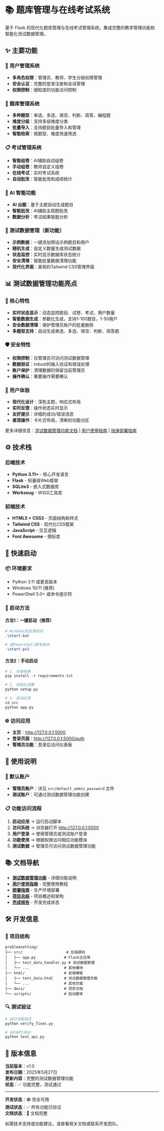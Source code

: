 # 📚 题库管理与在线考试系统

基于 Flask 的现代化题库管理与在线考试管理系统，集成完整的教学管理功能和智能化测试数据管理。

## ✨ 主要功能

### 🔐 用户管理系统
- **多角色权限**：管理员、教师、学生分级权限管理
- **安全认证**：完整的登录注册和会话管理
- **权限控制**：细粒度的功能访问控制

### 📝 题库管理系统
- **多种题型**：单选、多选、填空、判断、简答、编程题
- **难度分级**：支持多级难度分类
- **批量导入**：支持题目批量导入和管理
- **智能检索**：按题型、难度快速筛选

### 📋 考试管理系统
- **智能组卷**：AI辅助自动组卷
- **手动组卷**：教师自定义组卷
- **在线考试**：实时考试系统
- **自动批改**：智能批改和成绩统计

### 🤖 AI 智能功能
- **AI 出题**：基于主题自动生成题目
- **智能批改**：AI辅助主观题批改
- **数据分析**：考试结果智能分析

### 🧪 测试数据管理（新功能）
- **示例数据**：一键添加预设示例题目和用户
- **随机生成**：自定义数量生成测试数据
- **状态监控**：实时显示数据库状态统计
- **安全清理**：智能批量数据清理功能
- **现代化界面**：美观的Tailwind CSS管理界面

## 📊 测试数据管理功能亮点

### 🎯 核心特性
- **实时状态显示**：动态监控题目、试卷、考试、用户数量
- **智能数据生成**：参数化生成，支持1-100题目，1-50用户
- **安全数据清理**：保护管理员账户的批量删除
- **多题型支持**：自动生成单选、多选、填空、判断、简答题

### 🛡️ 安全特性
- **权限控制**：仅管理员可访问测试数据管理
- **数据验证**：robust的输入验证和错误处理
- **账户保护**：清理数据时保留当前管理员
- **操作确认**：重要操作需要确认

### 🎨 用户体验
- **现代化设计**：深色主题，响应式布局
- **实时反馈**：操作状态实时显示
- **友好提示**：详细的成功/错误消息
- **直观操作**：卡片式布局，清晰的功能分区

更多详细信息：[测试数据管理功能文档](doc/TEST_DATA_MANAGEMENT.md) | [用户使用指南](doc/USER_GUIDE.md) | [快速部署指南](doc/CONFIG_SETUP.md)

## ⚙️ 技术栈

### 后端技术
- **Python 3.11+** - 核心开发语言
- **Flask** - 轻量级Web框架
- **SQLite3** - 嵌入式数据库
- **Werkzeug** - WSGI工具库

### 前端技术
- **HTML5 + CSS3** - 页面结构和样式
- **Tailwind CSS** - 现代化CSS框架
- **JavaScript** - 交互逻辑
- **Font Awesome** - 图标库

## 🚀 快速启动

### 📦 环境要求
- Python 3.11 或更高版本
- Windows 10/11 (推荐)
- PowerShell 5.0+ 或命令提示符

### 🏃 启动方法

#### 方法1：一键启动（推荐）
```powershell
# Windows批处理启动
.\start.bat

# 或PowerShell脚本启动
.\start.ps1
```

#### 方法2：手动启动
```powershell
# 1. 安装依赖
pip install -r requirements.txt

# 2. 初始化设置
python setup.py

# 3. 启动应用
cd src
python app.py
```

### 🌐 访问应用
- **主页**：http://127.0.0.1:5000
- **登录页面**：http://127.0.0.1:5000/auth
- **管理员功能**：登录后访问仪表板

## 📖 使用说明

### 🔑 默认账户
- **管理员账户**：详见 `src/default_admin_password` 文件
- **测试账户**：可通过测试数据管理功能创建

### 📋 功能访问流程
1. **启动应用** → 运行启动脚本
2. **访问系统** → 浏览器打开 http://127.0.0.1:5000
3. **用户登录** → 使用管理员或测试账户登录
4. **功能使用** → 根据权限访问相应功能模块
5. **测试数据** → 管理员可访问测试数据管理功能

## 📚 文档导航

- **[测试数据管理功能](doc/TEST_DATA_MANAGEMENT.md)** - 详细功能说明
- **[用户使用指南](doc/USER_GUIDE.md)** - 完整使用教程  
- **[部署指南](doc/DEPLOYMENT.md)** - 生产环境部署
- **[项目总结](doc/PROJECT_SUMMARY.md)** - 项目概述和架构
- **[完成报告](doc/COMPLETION_REPORT.md)** - 开发完成状态

## 🛠️ 开发信息

### 📁 项目结构
```
problemsetting/
├── src/                    # 后端源码
│   ├── app.py             # Flask主应用
│   ├── test_data_handler.py # 测试数据管理
│   └── ...                # 其他模块
├── html/                  # 前端模板
│   ├── test_data.html     # 测试数据管理页面
│   └── ...                # 其他页面
├── docs/                  # 项目文档
└── scripts/               # 启动脚本
```

### 🔍 测试验证
```powershell
# 运行功能验证
python verify_fixes.py

# 运行API测试
python test_api.py
```

## 🎉 版本信息

**当前版本**：v1.0  
**发布日期**：2025年5月27日  
**更新内容**：完整的测试数据管理功能  
**状态**：✅ 功能完整，测试通过

---

**开发状态**：🟢 完全可用  
**测试状态**：✅ 所有功能已验证  
**文档状态**：📖 文档完整  

如需技术支持或功能建议，请查看相关文档或联系开发团队。
